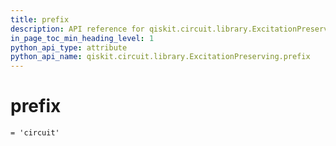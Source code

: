 ```yaml
---
title: prefix
description: API reference for qiskit.circuit.library.ExcitationPreserving.prefix
in_page_toc_min_heading_level: 1
python_api_type: attribute
python_api_name: qiskit.circuit.library.ExcitationPreserving.prefix
---
```


# prefix

<span id="qiskit.circuit.library.ExcitationPreserving.prefix" />

`= 'circuit'`

